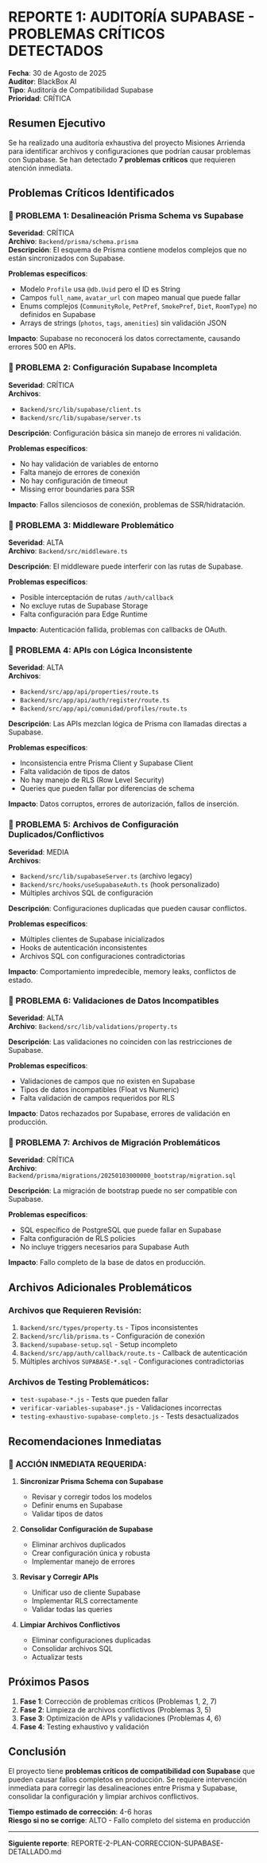 # REPORTE 1: AUDITORÍA SUPABASE - PROBLEMAS CRÍTICOS DETECTADOS

**Fecha**: 30 de Agosto de 2025  
**Auditor**: BlackBox AI  
**Tipo**: Auditoría de Compatibilidad Supabase  
**Prioridad**: CRÍTICA  

## Resumen Ejecutivo

Se ha realizado una auditoría exhaustiva del proyecto Misiones Arrienda para identificar archivos y configuraciones que podrían causar problemas con Supabase. Se han detectado **7 problemas críticos** que requieren atención inmediata.

## Problemas Críticos Identificados

### 🔴 PROBLEMA 1: Desalineación Prisma Schema vs Supabase
**Severidad**: CRÍTICA  
**Archivo**: `Backend/prisma/schema.prisma`  
**Descripción**: El esquema de Prisma contiene modelos complejos que no están sincronizados con Supabase.

**Problemas específicos**:
- Modelo `Profile` usa `@db.Uuid` pero el ID es String
- Campos `full_name`, `avatar_url` con mapeo manual que puede fallar
- Enums complejos (`CommunityRole`, `PetPref`, `SmokePref`, `Diet`, `RoomType`) no definidos en Supabase
- Arrays de strings (`photos`, `tags`, `amenities`) sin validación JSON

**Impacto**: Supabase no reconocerá los datos correctamente, causando errores 500 en APIs.

### 🔴 PROBLEMA 2: Configuración Supabase Incompleta
**Severidad**: CRÍTICA  
**Archivos**: 
- `Backend/src/lib/supabase/client.ts`
- `Backend/src/lib/supabase/server.ts`

**Descripción**: Configuración básica sin manejo de errores ni validación.

**Problemas específicos**:
- No hay validación de variables de entorno
- Falta manejo de errores de conexión
- No hay configuración de timeout
- Missing error boundaries para SSR

**Impacto**: Fallos silenciosos de conexión, problemas de SSR/hidratación.

### 🔴 PROBLEMA 3: Middleware Problemático
**Severidad**: ALTA  
**Archivo**: `Backend/src/middleware.ts`

**Descripción**: El middleware puede interferir con las rutas de Supabase.

**Problemas específicos**:
- Posible interceptación de rutas `/auth/callback`
- No excluye rutas de Supabase Storage
- Falta configuración para Edge Runtime

**Impacto**: Autenticación fallida, problemas con callbacks de OAuth.

### 🔴 PROBLEMA 4: APIs con Lógica Inconsistente
**Severidad**: ALTA  
**Archivos**: 
- `Backend/src/app/api/properties/route.ts`
- `Backend/src/app/api/auth/register/route.ts`
- `Backend/src/app/api/comunidad/profiles/route.ts`

**Descripción**: Las APIs mezclan lógica de Prisma con llamadas directas a Supabase.

**Problemas específicos**:
- Inconsistencia entre Prisma Client y Supabase Client
- Falta validación de tipos de datos
- No hay manejo de RLS (Row Level Security)
- Queries que pueden fallar por diferencias de schema

**Impacto**: Datos corruptos, errores de autorización, fallos de inserción.

### 🔴 PROBLEMA 5: Archivos de Configuración Duplicados/Conflictivos
**Severidad**: MEDIA  
**Archivos**: 
- `Backend/src/lib/supabaseServer.ts` (archivo legacy)
- `Backend/src/hooks/useSupabaseAuth.ts` (hook personalizado)
- Múltiples archivos SQL de configuración

**Descripción**: Configuraciones duplicadas que pueden causar conflictos.

**Problemas específicos**:
- Múltiples clientes de Supabase inicializados
- Hooks de autenticación inconsistentes
- Archivos SQL con configuraciones contradictorias

**Impacto**: Comportamiento impredecible, memory leaks, conflictos de estado.

### 🔴 PROBLEMA 6: Validaciones de Datos Incompatibles
**Severidad**: ALTA  
**Archivo**: `Backend/src/lib/validations/property.ts`

**Descripción**: Las validaciones no coinciden con las restricciones de Supabase.

**Problemas específicos**:
- Validaciones de campos que no existen en Supabase
- Tipos de datos incompatibles (Float vs Numeric)
- Falta validación de campos requeridos por RLS

**Impacto**: Datos rechazados por Supabase, errores de validación en producción.

### 🔴 PROBLEMA 7: Archivos de Migración Problemáticos
**Severidad**: CRÍTICA  
**Archivo**: `Backend/prisma/migrations/20250103000000_bootstrap/migration.sql`

**Descripción**: La migración de bootstrap puede no ser compatible con Supabase.

**Problemas específicos**:
- SQL específico de PostgreSQL que puede fallar en Supabase
- Falta configuración de RLS policies
- No incluye triggers necesarios para Supabase Auth

**Impacto**: Fallo completo de la base de datos en producción.

## Archivos Adicionales Problemáticos

### Archivos que Requieren Revisión:
1. `Backend/src/types/property.ts` - Tipos inconsistentes
2. `Backend/src/lib/prisma.ts` - Configuración de conexión
3. `Backend/supabase-setup.sql` - Setup incompleto
4. `Backend/src/app/auth/callback/route.ts` - Callback de autenticación
5. Múltiples archivos `SUPABASE-*.sql` - Configuraciones contradictorias

### Archivos de Testing Problemáticos:
- `test-supabase-*.js` - Tests que pueden fallar
- `verificar-variables-supabase*.js` - Validaciones incorrectas
- `testing-exhaustivo-supabase-completo.js` - Tests desactualizados

## Recomendaciones Inmediatas

### 🚨 ACCIÓN INMEDIATA REQUERIDA:

1. **Sincronizar Prisma Schema con Supabase**
   - Revisar y corregir todos los modelos
   - Definir enums en Supabase
   - Validar tipos de datos

2. **Consolidar Configuración de Supabase**
   - Eliminar archivos duplicados
   - Crear configuración única y robusta
   - Implementar manejo de errores

3. **Revisar y Corregir APIs**
   - Unificar uso de cliente Supabase
   - Implementar RLS correctamente
   - Validar todas las queries

4. **Limpiar Archivos Conflictivos**
   - Eliminar configuraciones duplicadas
   - Consolidar archivos SQL
   - Actualizar tests

## Próximos Pasos

1. **Fase 1**: Corrección de problemas críticos (Problemas 1, 2, 7)
2. **Fase 2**: Limpieza de archivos conflictivos (Problemas 3, 5)
3. **Fase 3**: Optimización de APIs y validaciones (Problemas 4, 6)
4. **Fase 4**: Testing exhaustivo y validación

## Conclusión

El proyecto tiene **problemas críticos de compatibilidad con Supabase** que pueden causar fallos completos en producción. Se requiere intervención inmediata para corregir las desalineaciones entre Prisma y Supabase, consolidar la configuración y limpiar archivos conflictivos.

**Tiempo estimado de corrección**: 4-6 horas  
**Riesgo si no se corrige**: ALTO - Fallo completo del sistema en producción  

---

**Siguiente reporte**: REPORTE-2-PLAN-CORRECCION-SUPABASE-DETALLADO.md
